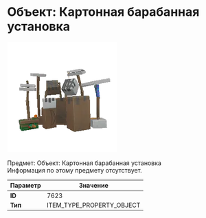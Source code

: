 # Объект: Картонная барабанная установка

![Item Image](../img/7623.webp?raw=true)

Предмет: Объект: Картонная барабанная установка<br>Информация по этому предмету отсутствует.


| Параметр | Значение |
|----------|----------|
| **ID** | 7623 |
| **Тип** | ITEM_TYPE_PROPERTY_OBJECT |

